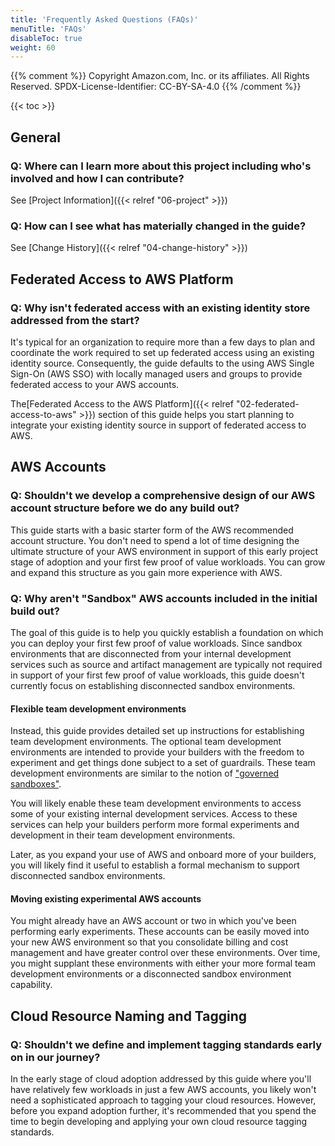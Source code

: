 ```yaml
---
title: 'Frequently Asked Questions (FAQs)'
menuTitle: 'FAQs'
disableToc: true
weight: 60
---
```


{{% comment %}}
Copyright Amazon.com, Inc. or its affiliates. All Rights Reserved.
SPDX-License-Identifier: CC-BY-SA-4.0
{{% /comment %}}

{{< toc >}}

## General

### Q: Where can I learn more about this project including who's involved and how I can contribute?

See [Project Information]({{< relref "06-project" >}})

### Q: How can I see what has materially changed in the guide?

See [Change History]({{< relref "04-change-history" >}})

## Federated Access to AWS Platform

### Q: Why isn't federated access with an existing identity store addressed from the start?

It's typical for an organization to require more than a few days to plan and coordinate the work required to set up federated access using an existing identity source. Consequently, the guide defaults to the using AWS Single Sign-On (AWS SSO) with locally managed users and groups to provide federated access to your AWS accounts.

The[Federated Access to the AWS Platform]({{< relref "02-federated-access-to-aws" >}}) section of this guide helps you start planning to integrate your existing identity source in support of federated access to AWS.

## AWS Accounts

### Q: Shouldn't we develop a comprehensive design of our AWS account structure before we do any build out?

This guide starts with a basic starter form of the AWS recommended account structure. You don't need to spend a lot of time designing the ultimate structure of your AWS environment in support of this early project stage of adoption and your first few proof of value workloads.  You can grow and expand this structure as you gain more experience with AWS.

### Q: Why aren't "Sandbox" AWS accounts included in the initial build out?

The goal of this guide is to help you quickly establish a foundation on which you can deploy your first few proof of value workloads. Since sandbox environments that are disconnected from your internal development services such as source and artifact management are typically not required in support of your first few proof of value workloads, this guide doesn't currently focus on establishing disconnected sandbox environments.

#### Flexible team development environments

Instead, this guide provides detailed set up instructions for establishing team development environments. The optional team development environments are intended to provide your builders with the freedom to experiment and get things done subject to a set of guardrails.  These team development environments are similar to the notion of ["governed sandboxes"](https://www.flux7.com/blog/aws-best-practice-sandbox-accounts-provide-secure-middle-ground/).

You will likely enable these team development environments to access some of your existing internal development services.  Access to these services can help your builders perform more formal experiments and development in their team development environments.

Later, as you expand your use of AWS and onboard more of your builders, you will likely find it useful to establish a formal mechanism to support disconnected sandbox environments.

#### Moving existing experimental AWS accounts

You might already have an AWS account or two in which you've been performing early experiments. These accounts can be easily moved into your new AWS environment so that you consolidate billing and cost management and have greater control over these environments.  Over time, you might supplant these environments with either your more formal team development environments or a disconnected sandbox environment capability.

## Cloud Resource Naming and Tagging

### Q: Shouldn't we define and implement tagging standards early on in our journey?

In the early stage of cloud adoption addressed by this guide where you'll have relatively few workloads in just a few AWS accounts, you likely won't need a sophisticated approach to tagging your cloud resources.  However, before you expand adoption further, it's recommended that you spend the time to begin developing and applying your own cloud resource tagging standards.
